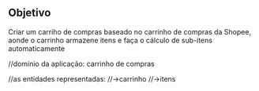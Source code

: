 ## Objetivo

Criar um carriho de compras baseado no carrinho de
compras da Shopee, aonde o carrinho armazene itens
e faça o cálculo de sub-itens automaticamente

//domínio da aplicação: carrinho de compras

//as entidades representadas:
//->carrinho
//->itens 

